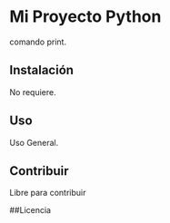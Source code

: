 # Mi Proyecto Python
comando print.

## Instalación
No requiere.

## Uso
Uso General.

## Contribuir
Libre para contribuir

##Licencia
